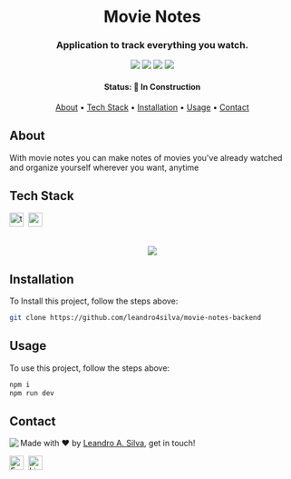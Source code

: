 <h1 align="center">
	Movie Notes
</h1>

<h3 align="center">
	Application to track everything you watch.
</h3>

<p align="center">
	<img src="https://img.shields.io/badge/PRs-welcome-brightgreen.svg?style=flat-square"/>
	<img src="https://img.shields.io/github/repo-size/leandro4silva/movie-notes-backend?color=green"/>
	<img src="https://img.shields.io/github/last-commit/leandro4silva/movie-notes-backend?color=green"/>
	<img src="https://img.shields.io/github/languages/count/leandro4silva/movie-notes-backend?color=green"/>
</p>

<h4 align="center">
	Status: 🚧 In Construction
</h4>

<p align="center">
	<a href="#about">About</a> •
	<a href="#tech-stack">Tech Stack</a> •
	<a href="#installation">Installation</a> •
	<a href="#usage">Usage</a> • 
	<a href="#contact">Contact</a> 
</p>

## About

With movie notes you can make notes of movies you've already watched and organize yourself wherever you want, anytime

## Tech Stack
<img src="https://img.shields.io/badge/Nodejs-05122A?style=flat&logo=nodedotjs" alt="typescript Badge" height="25">&nbsp;
<img src="https://img.shields.io/badge/Javascript-05122A?style=flat&logo=javascript" alt="react Badge" height="25">&nbsp;
<br>
<br>

<div align="center"> 
    <img src="https://i.imgur.com/8BKgQWb.png">
</div>

## Installation
To Install this project, follow the steps above:
```bash
git clone https://github.com/leandro4silva/movie-notes-backend
```

## Usage
To use this project, follow the steps above:
```bash
npm i
npm run dev
```

## Contact
<img align="left" src="https://avatars.githubusercontent.com/leandro4silva?size=100">

Made with ❤️ by [Leandro A. Silva](https://github.com/leandro4silva), get in touch!

<a href="mailto:leandro94.a.s@gmail.com" target="_blank"><img src="https://img.shields.io/badge/Email-D14836?style=flat&logo=gmail&logoColor=white" alt="Email Badge" height="25"></a>&nbsp;
<a href="https://www.linkedin.com/in/leandro-alves-da-silva-6a441b197/" target="_blank"><img src="https://img.shields.io/badge/Linkedin-0077B5?style=flat&logo=linkedin&logoColor=white" alt="LinkedIn Badge" height="25"></a>&nbsp;

<br clear="left"/>